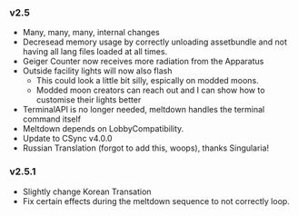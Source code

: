 ### v2.5
- Many, many, many, internal changes
- Decresead memory usage by correctly unloading assetbundle and not having all lang files loaded at all times.
- Geiger Counter now receives more radiation from the Apparatus
- Outside facility lights will now also flash
  - This could look a little bit silly, espically on modded moons.
   - Modded moon creators can reach out and I can show how to customise their lights better
- TerminalAPI is no longer needed, meltdown handles the terminal command itself
- Meltdown depends on LobbyCompatibility.
- Update to CSync v4.0.0
- Russian Translation (forgot to add this, woops), thanks Singularia!

### v2.5.1
- Slightly change Korean Transation
- Fix certain effects during the meltdown sequence to not correctly loop.